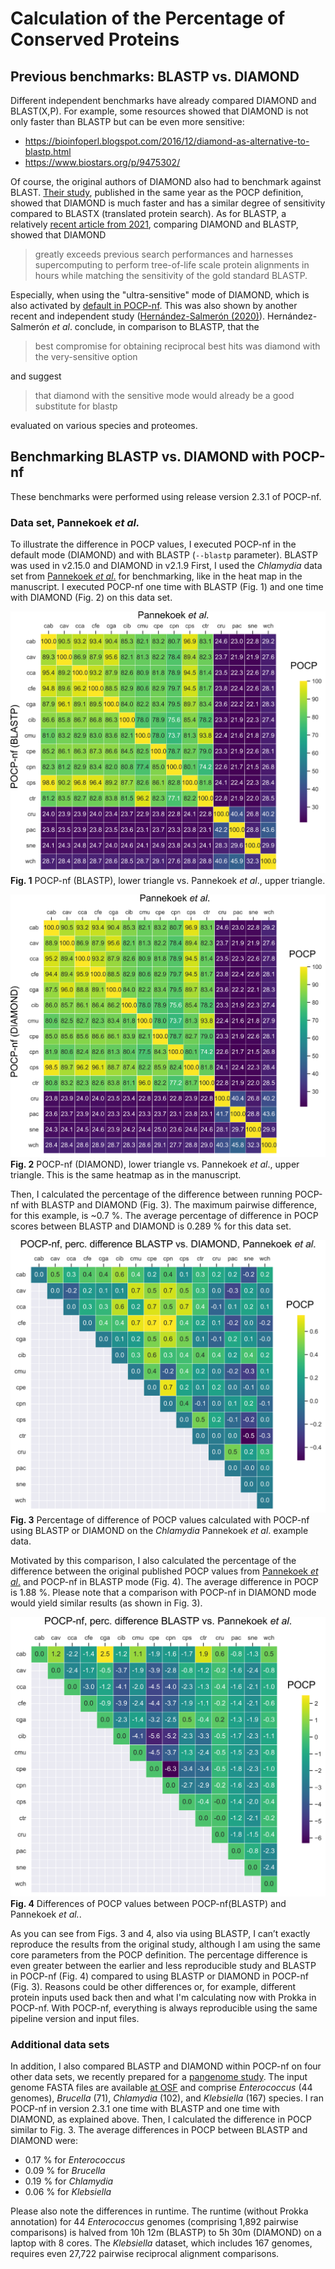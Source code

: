 # Calculation of the Percentage of Conserved Proteins

## Previous benchmarks: BLASTP vs. DIAMOND

Different independent benchmarks have already compared DIAMOND and BLAST(X,P). For example, some resources showed that DIAMOND is not only faster than BLASTP but can be even more sensitive:

* https://bioinfoperl.blogspot.com/2016/12/diamond-as-alternative-to-blastp.html
* https://www.biostars.org/p/9475302/

Of course, the original authors of DIAMOND also had to benchmark against BLAST. [Their study](https://www.nature.com/articles/nmeth.3176), published in the same year as the POCP definition, showed that DIAMOND is much faster and has a similar degree of sensitivity compared to BLASTX (translated protein search). As for BLASTP, a relatively [recent article from 2021](https://www.nature.com/articles/s41592-021-01101-x), comparing DIAMOND and BLASTP, showed that DIAMOND 

> greatly exceeds previous search performances and harnesses supercomputing to perform tree-of-life scale protein alignments in hours while matching the sensitivity of the gold standard BLASTP.

Especially, when using the "ultra-sensitive" mode of DIAMOND, which is also activated by [default in POCP-nf](https://github.com/hoelzer/pocp/blob/main/modules/diamond.nf#L19). This was also shown by another recent and independent study ([Hernández-Salmerón (2020)](https://link.springer.com/article/10.1186/s12864-020-07132-6)). Hernández-Salmerón _et al_. conclude, in comparison to BLASTP, that the 

> best compromise for obtaining reciprocal best hits was diamond with the very-sensitive option 

and suggest 

> that diamond with the sensitive mode would already be a good substitute for blastp

evaluated on various species and proteomes.

## Benchmarking BLASTP vs. DIAMOND with POCP-nf

These benchmarks were performed using release version 2.3.1 of POCP-nf. 

### Data set, Pannekoek _et al._

To illustrate the difference in POCP values, I executed POCP-nf in the default mode (DIAMOND) and with BLASTP (`--blastp` parameter). BLASTP was used in v2.15.0 and DIAMOND in v2.1.9 First, I used the _Chlamydia_ data set from [Pannekoek _et al_.](https://academic.oup.com/femspd/article/74/6/ftw071/2198082?login=false) for benchmarking, like in the heat map in the manuscript. I executed POCP-nf one time with BLASTP (Fig. 1) and one time with DIAMOND (Fig. 2) on this data set. 

![](figures/pocp-heatmap-blastp.png)
**Fig. 1** POCP-nf (BLASTP), lower triangle vs. Pannekoek _et al_., upper triangle. 

![](figures/pocp-heatmap-diamond.png)
**Fig. 2** POCP-nf (DIAMOND), lower triangle vs. Pannekoek _et al_., upper triangle. This is the same heatmap as in the manuscript.

Then, I calculated the percentage of the difference between running POCP-nf with BLASTP and DIAMOND (Fig. 3). The maximum pairwise difference, for this example, is ~0.7 %. The average percentage of difference in POCP scores between BLASTP and DIAMOND is 0.289 % for this data set. 

![](figures/pocp-diff-blastp-diamond.png)
**Fig. 3** Percentage of difference of POCP values calculated with POCP-nf using BLASTP or DIAMOND on the _Chlamydia_ Pannekoek _et al_. example data.

Motivated by this comparison, I also calculated the percentage of the difference between the original published POCP values from [Pannekoek _et al_.](https://academic.oup.com/femspd/article/74/6/ftw071/2198082?login=false) and POCP-nf in BLASTP mode (Fig. 4). The average difference in POCP is 1.88 %. Please note that a comparison with POCP-nf in DIAMOND mode would yield similar results (as shown in Fig. 3).

![](figures/pocp-diff-old-vs-new-blast.png)
**Fig. 4** Differences of POCP values between POCP-nf(BLASTP) and Pannekoek _et al._.

As you can see from Figs. 3 and 4, also via using BLASTP, I can’t exactly reproduce the results from the original study, although I am using the same core parameters from the POCP definition. The percentage difference is even greater between the earlier and less reproducible study and BLASTP in POCP-nf (Fig. 4) compared to using BLASTP or DIAMOND in POCP-nf (Fig. 3). 
Reasons could be other differences or, for example, different protein inputs used back then and what I'm calculating now with Prokka in POCP-nf. With POCP-nf, everything is always reproducible using the same pipeline version and input files.  

### Additional data sets 

In addition, I also compared BLASTP and DIAMOND within POCP-nf on four other data sets, we recently prepared for a [pangenome study](https://www.biorxiv.org/content/10.1101/2023.05.05.539552v1). The input genome FASTA files are available [at OSF](https://osf.io/g52rb) and comprise _Enterococcus_ (44 genomes), _Brucella_ (71), _Chlamydia_ (102), and _Klebsiella_ (167) species. I ran POCP-nf in version 2.3.1 one time with BLASTP and one time with DIAMOND, as explained above. Then, I calculated the difference in POCP similar to Fig. 3. The average differences in POCP between BLASTP and DIAMOND were:

* 0.17 % for _Enterococcus_
* 0.09 % for _Brucella_
* 0.19 % for _Chlamydia_
* 0.06 % for _Klebsiella_

Please also note the differences in runtime. The runtime (without Prokka annotation) for 44 _Enterococcus_ genomes (comprising 1,892 pairwise comparisons) is halved from 10h 12m (BLASTP) to 5h 30m (DIAMOND) on a laptop with 8 cores. The _Klebsiella_ dataset, which includes 167 genomes, requires even 27,722 pairwise reciprocal alignment comparisons. 
